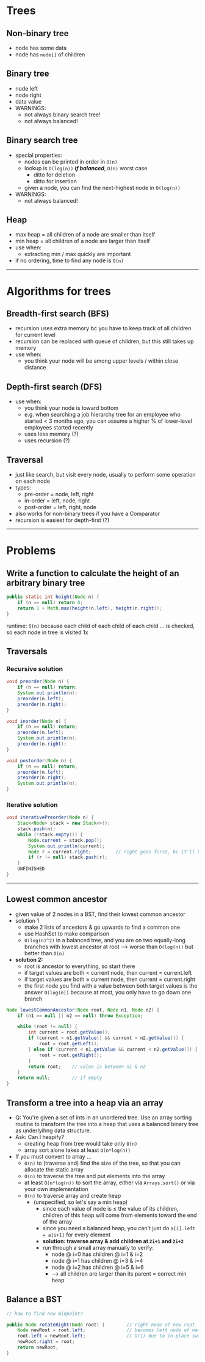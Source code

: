 # Trees

## Non-binary tree
- node has some data
- node has `node[]` of children

## Binary tree
- node left
- node right
- data value
- WARNINGS:
  - not always binary search tree!
  - not always balanced!

## Binary search tree
- special properties:
  - nodes can be printed in order in `O(n)`
  - lookup is `O(log(n))` ___if balanced___, `O(n)` worst case
    - ditto for deletion
    - ditto for insertion
  - given a node, you can find the next-highest node in `O(log(n))`
- WARNINGS:
  - not always balanced!

## Heap
- max heap = all children of a node are smaller than itself
- min heap = all children of a node are larger than itself
- use when:
  - extracting min / max quickly are important
- if no ordering, time to find any node is `O(n)`

-----
# Algorithms for trees

## Breadth-first search (BFS)
- recursion uses extra memory bc you have to keep track of all children for current level
- recursion can be replaced with queue of children, but this still takes up memory
- use when:
  - you think your node will be among upper levels / within close distance

## Depth-first search (DFS)
- use when:
  - you think your node is toward bottom
  - e.g. when searching a job hierarchy tree for an employee who started < 3 months ago, you can assume a higher % of lower-level employees started recently
  - uses less memory (?)
  - uses recursion (?)

## Traversal
- just like search, but visit every node, usually to perform some operation on each node
- types:
  - pre-order = node, left, right
  - in-order = left, node, right
  - post-order = left, right, node
- also works for non-binary trees if you have a Comparator
- recursion is easiest for depth-first (?)

-----

# Problems

## Write a function to calculate the height of an arbitrary binary tree
```java
public static int height(Node n) {
	if (n == null) return 0;
	return 1 + Math.max(height(n.left), height(n.right));
}
```
runtime: `O(n)` because each child of each child of each child ... is checked, so each node in tree is visited 1x

## Traversals

### Recursive solution
```java
void preorder(Node n) {
	if (n == null) return;
	System.out.println(n);
	preorder(n.left);
	preorder(n.right);
}

void inorder(Node n) {
	if (n == null) return;
	preorder(n.left);
	System.out.println(n);
	preorder(n.right);
}

void postorder(Node n) {
	if (n == null) return;
	preorder(n.left);
	preorder(n.right);
	System.out.println(n);
}
```

### Iterative solution
```java
void iterativePreorder(Node n) {
	Stack<Node> stack = new Stack<>();
	stack.push(n);
	while (!stack.empty()) {
		Node.current = stack.pop();
		System.out.println(current);
		Node r = current.right;			// right goes first, bc it'll be bottom of the stack
		if (r != null) stack.push(r);
	}
	UNFINISHED
}
```

-----

## Lowest common ancestor
- given value of 2 nodes in a BST, find their lowest common ancestor
- solution 1
  - make 2 lists of ancestors & go upwards to find a common one
  - use HashSet to make comparison
  - `O(log(n)^2)` in a balanced tree, and you are on two equally-long branches with lowest ancestor at root --> worse than `O(log(n))` but better than `O(n)`
- __solution 2:__
  - root is ancestor to everything, so start there
  - if target values are both < current node, then current = current.left
  - if target values are both ≥ current node, then current = current.right
  - the first node you find with a value between both target values is the answer
  `O(log(n))` because at most, you only have to go down one branch

```java
Node lowestCommonAncestor(Node root, Node n1, Node n2) {
	if (n1 == null || n2 == null) throw Exception;

	while (root != null) {
		int current = root.getValue();
		if (current > n1.getValue() && current > n2.getValue()) {
			root = root.getLeft();
		} else if (current < n1.getValue && current < n2.getValue()) {
			root = root.getRight();
		}
		return root;	// value is between n1 & n2
	}
	return null;		// if empty
}
```

## Transform a tree into a heap via an array
- Q: You're given a set of ints in an unordered tree. Use an array sorting routine to transform the tree into a heap that uses a balanced binary tree as underlyihng data structure.
- Ask: Can I heapify?
  - creating heap from tree would take only `O(n)`
  - array sort alone takes at least `O(n*log(n))`
- If you must convert to array ...
  - `O(n)` to (traverse and) find the size of the tree, so that you can allocate the static array
  - `O(n)` to traverse the tree and put elements into the array
  - at least `O(n*log(n))` to sort the array, either via `Arrays.sort()` or via your own implementation
  - `O(n)` to traverse array and create heap
    - (unspecified, so let's say a min heap)
      - since each value of node is ≤ the value of its children, children of this heap will come from elements toward the end of the array
      - since you need a balanced heap, you can't just do `a[i].left = a[i+1]` for every element
      - __solution: traverse array & add children at `2i+1` and `2i+2`__
      - run through a small array manually to verify:
        - node @ i=0 has children @ i=1 & i=2
        - node @ i=1 has children @ i=3 & i=4
        - node @ i=2 has children @ i=5 & i=6
        - --> all children are larger than its parent = correct min heap

## Balance a BST
```java
// how to find new midpoint?

public Node rotateRight(Node root) {		// right node of new root
	Node newRoot = root.left;				// becomes left node of new root
	root.left = newRoot.left;				// O(1) due to in-place swap
	newRoot.right = root;
	return newRoot;
}
```

